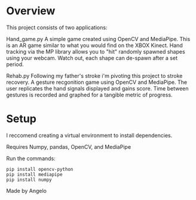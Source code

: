 # Overview
This project consists of two applications:

Hand_game.py
A simple game created using OpenCV and MediaPipe.
This is an AR game similar to what you would find on the XBOX Kinect.
Hand tracking via the MP library allows you to "hit" randomly spawned shapes using your webcam.
Watch out, each shape can de-spawn after a set period.

Rehab.py
Following my father's stroke i'm pivoting this project to stroke recovery.
A gesture recgonition game using OpenCV and MediaPipe.
The user replicates the hand signals displayed and gains score.
Time between gestures is recorded and graphed for a tangible metric of progress.


# Setup

I reccomend creating a virtual environment to install dependencies.

Requires Numpy, pandas, OpenCV, and MediaPipe

Run the commands:
```
pip install opencv-python
pip install mediapipe
pip install numpy
```
Made by Angelo

